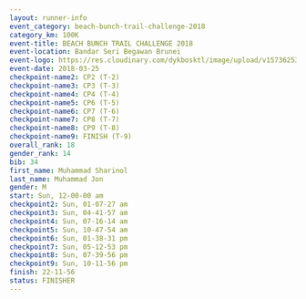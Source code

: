 ```yaml
---
layout: runner-info 
event_category: beach-bunch-trail-challenge-2018 
category_km: 100K 
event-title: BEACH BUNCH TRAIL CHALLENGE 2018 
event-location: Bandar Seri Begawan Brunei 
event-logo: https://res.cloudinary.com/dykbosktl/image/upload/v1573625354/Logo/Logo_qug4sc.jpg 
event-date: 2018-03-25 
checkpoint-name2: CP2 (T-2) 
checkpoint-name3: CP3 (T-3) 
checkpoint-name4: CP4 (T-4) 
checkpoint-name5: CP6 (T-5) 
checkpoint-name6: CP7 (T-6) 
checkpoint-name7: CP8 (T-7) 
checkpoint-name8: CP9 (T-8) 
checkpoint-name9: FINISH (T-9) 
overall_rank: 18
gender_rank: 14
bib: 34
first_name: Muhammad Sharinol
last_name: Muhammad Jon
gender: M
start: Sun, 12-00-00 am
checkpoint2: Sun, 01-07-27 am
checkpoint3: Sun, 04-41-57 am
checkpoint4: Sun, 07-16-14 am
checkpoint5: Sun, 10-47-54 am
checkpoint6: Sun, 01-38-31 pm
checkpoint7: Sun, 05-12-53 pm
checkpoint8: Sun, 07-39-56 pm
checkpoint9: Sun, 10-11-56 pm
finish: 22-11-56
status: FINISHER
---
```

